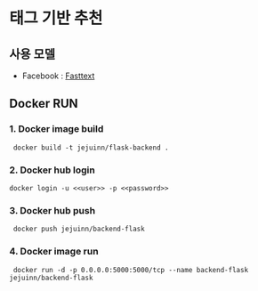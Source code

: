 # 태그 기반 추천
## 사용 모델
- Facebook : [Fasttext](https://fasttext.cc/docs/en/crawl-vectors.html)

## Docker RUN
### 1. Docker image build
```commandline
 docker build -t jejuinn/flask-backend .
```
### 2. Docker hub login
```commandline
docker login -u <<user>> -p <<password>>
```
### 3. Docker hub push
```commandline
 docker push jejuinn/backend-flask
```
### 4. Docker image run
```commandline
 docker run -d -p 0.0.0.0:5000:5000/tcp --name backend-flask jejuinn/backend-flask
```